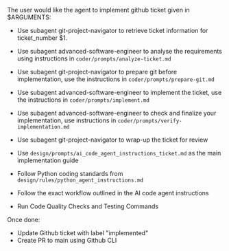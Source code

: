 The user would like the agent to implement github ticket given in $ARGUMENTS:
- Use subagent git-project-navigator to retrieve ticket information for ticket_number $1.
- Use subagent advanced-software-engineer to analyse the requirements using instructions in `coder/prompts/analyze-ticket.md`
- Use subagent git-project-navigator to prepare git before implementation, use the instructions in `coder/prompts/prepare-git.md`
- Use subagent advanced-software-engineer to implement the ticket, use the instructions in `coder/prompts/implement.md`
- Use subagent advanced-software-engineer to check and finalize your implementation, use instructions in `coder/prompts/verify-implementation.md`
- Use subagent git-project-navigator to wrap-up the ticket for review



- Use `design/prompts/ai_code_agent_instructions_ticket.md` as the main implementation guide
- Follow Python coding standards from `design/rules/python_agent_instructions.md`
- Follow the exact workflow outlined in the AI code agent instructions
- Run Code Quality Checks and Testing Commands

Once done:
- Update Github ticket with label "implemented"
- Create PR to main using Github CLI
